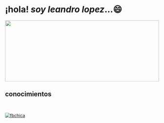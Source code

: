 # ¡hola! *soy leandro lopez*...😄
<img src="https://user-images.githubusercontent.com/102327675/173434402-667c09a5-ed4a-45e7-ae2f-968649029715.jpeg" height= "200" width="100%"/>
<br> <h2>conocimientos</h2> <br>

[![![fbchica](https://user-images.githubusercontent.com/102327675/173823586-212a02d1-dc60-43e9-8bd0-37b12a3c8e52.jpeg)
](https://user-images.githubusercontent.com/102327675/173820460-f727af64-0b98-48ac-82af-33415789d330.jpeg)
](https://www.facebook.com/leandro.lopez.a)
<!--
**leandrolope/leandrolope** is a ✨ _special_ ✨ repository because its `README.md` (this file) appears on your GitHub profile.

Here are some ideas to get you started:

- 🔭 I’m currently working on ...
- 🌱 I’m currently learning ...
- 👯 I’m looking to collaborate on ...
- 🤔 I’m looking for help with ...
- 💬 Ask me about ...
- 📫 How to reach me: ...
- 😄 Pronouns: ...
- ⚡ Fun fact: ...
-->
